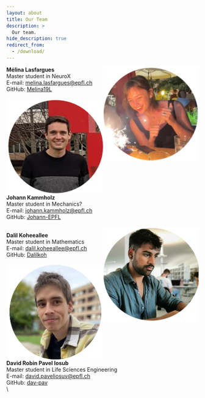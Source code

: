```yaml
---
layout: about
title: Our Team
description: >
  Our team.
hide_description: true
redirect_from:
  - /download/
---
```


<img style="float: right;" src="https://raw.githubusercontent.com/epfl-ada/ada-2022-project-borroworrob/main/docs/assets/img/melina.png">

**Mélina Lasfargues**
\
Master student in NeuroX
\
E-mail: melina.lasfargues@epfl.ch
\
GitHub: [Melina19L](https://github.com/Melina19L)
\
\
<img style="float: right;" src="https://raw.githubusercontent.com/epfl-ada/ada-2022-project-borroworrob/main/docs/assets/img/johann.png">

**Johann Kammholz**
\
Master student in Mechanics?
\
E-mail: johann.kammholz@epfl.ch
\
GitHub: [Johann-EPFL](https://github.com/Johann-EPFL)
\
\
<img style="float: right;" src="https://raw.githubusercontent.com/epfl-ada/ada-2022-project-borroworrob/main/docs/assets/img/dalil.png">

**Dalil Koheeallee**
\
Master student in Mathematics
\
E-mail: dalil.koheeallee@epfl.ch
\
GitHub: [Dalilkoh](https://github.com/Dalilkoh)
\
\
<img style="float: right;" src="https://raw.githubusercontent.com/epfl-ada/ada-2022-project-borroworrob/main/docs/assets/img/david.png">


**David Robin Pavel Iosub**
\
Master student in Life Sciences Engineering
\
E-mail: david.paveliosuv@epfl.ch
\
GitHub: [dav-pav](https://github.com/dav-pav)
\
\